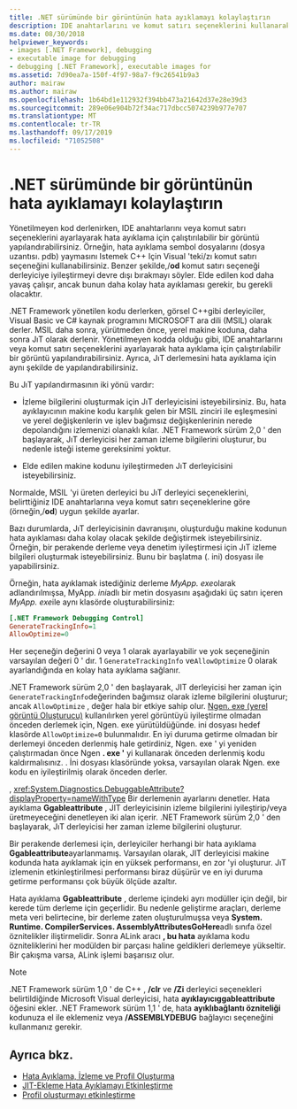 ```yaml
---
title: .NET sürümünde bir görüntünün hata ayıklamayı kolaylaştırın
description: IDE anahtarlarını ve komut satırı seçeneklerini kullanarak daha kolay hata ayıklama için yürütülebilir bir görüntünün nasıl yapılandırılacağını öğrenin.
ms.date: 08/30/2018
helpviewer_keywords:
- images [.NET Framework], debugging
- executable image for debugging
- debugging [.NET Framework], executable images for
ms.assetid: 7d90ea7a-150f-4f97-98a7-f9c26541b9a3
author: mairaw
ms.author: mairaw
ms.openlocfilehash: 1b64bd1e112932f394bb473a21642d37e28e39d3
ms.sourcegitcommit: 289e06e904b72f34ac717dbcc5074239b977e707
ms.translationtype: MT
ms.contentlocale: tr-TR
ms.lasthandoff: 09/17/2019
ms.locfileid: "71052508"
---
```

# <a name="making-an-image-easier-to-debug-in-net"></a>.NET sürümünde bir görüntünün hata ayıklamayı kolaylaştırın

Yönetilmeyen kod derlenirken, IDE anahtarlarını veya komut satırı seçeneklerini ayarlayarak hata ayıklama için çalıştırılabilir bir görüntü yapılandırabilirsiniz. Örneğin, hata ayıklama sembol dosyalarını (dosya uzantısı. pdb) yaymasını Istemek C++ Için Visual 'teki/zı komut satırı seçeneğini kullanabilirsiniz. Benzer şekilde,/**od** komut satırı seçeneği derleyiciye iyileştirmeyi devre dışı bırakmayı söyler. Elde edilen kod daha yavaş çalışır, ancak bunun daha kolay hata ayıklaması gerekir, bu gerekli olacaktır.

.NET Framework yönetilen kodu derlerken, görsel C++gibi derleyiciler, Visual Basic ve C# kaynak programını MICROSOFT ara dili (MSIL) olarak derler. MSIL daha sonra, yürütmeden önce, yerel makine koduna, daha sonra JıT olarak derlenir. Yönetilmeyen kodda olduğu gibi, IDE anahtarlarını veya komut satırı seçeneklerini ayarlayarak hata ayıklama için çalıştırılabilir bir görüntü yapılandırabilirsiniz. Ayrıca, JıT derlemesini hata ayıklama için aynı şekilde de yapılandırabilirsiniz.

Bu JıT yapılandırmasının iki yönü vardır:

- İzleme bilgilerini oluşturmak için JıT derleyicisini isteyebilirsiniz. Bu, hata ayıklayıcının makine kodu karşılık gelen bir MSIL zinciri ile eşleşmesini ve yerel değişkenlerin ve işlev bağımsız değişkenlerinin nerede depolandığını izlemenizi olanaklı kılar. .NET Framework sürüm 2,0 ' den başlayarak, JıT derleyicisi her zaman izleme bilgilerini oluşturur, bu nedenle isteği isteme gereksinimi yoktur.

- Elde edilen makine kodunu iyileştirmeden JıT derleyicisini isteyebilirsiniz.

Normalde, MSIL 'yi üreten derleyici bu JıT derleyici seçeneklerini, belirttiğiniz IDE anahtarlarına veya komut satırı seçeneklerine göre (örneğin,/**od**) uygun şekilde ayarlar.

Bazı durumlarda, JıT derleyicisinin davranışını, oluşturduğu makine kodunun hata ayıklaması daha kolay olacak şekilde değiştirmek isteyebilirsiniz. Örneğin, bir perakende derleme veya denetim iyileştirmesi için JıT izleme bilgileri oluşturmak isteyebilirsiniz. Bunu bir başlatma (. ini) dosyası ile yapabilirsiniz.

Örneğin, hata ayıklamak istediğiniz derleme *MyApp. exe*olarak adlandırılmışsa, MyApp. *ini*adlı bir metin dosyasını aşağıdaki üç satırı içeren *MyApp. exe*ile aynı klasörde oluşturabilirsiniz:

```ini
[.NET Framework Debugging Control]
GenerateTrackingInfo=1
AllowOptimize=0
```

Her seçeneğin değerini 0 veya 1 olarak ayarlayabilir ve yok seçeneğinin varsayılan değeri 0 ' dır. 1 `GenerateTrackingInfo` ve`AllowOptimize` 0 olarak ayarlandığında en kolay hata ayıklama sağlanır.

.NET Framework sürüm 2,0 ' den başlayarak, JIT derleyicisi her zaman için `GenerateTrackingInfo`değerinden bağımsız olarak izleme bilgilerini oluşturur; ancak `AllowOptimize` , değer hala bir etkiye sahip olur. [Ngen. exe (yerel görüntü Oluşturucu)](../tools/ngen-exe-native-image-generator.md) kullanılırken yerel görüntüyü iyileştirme olmadan önceden derlemek için, Ngen. exe yürütüldüğünde. ini dosyası hedef klasörde `AllowOptimize=0` bulunmalıdır. En iyi duruma getirme olmadan bir derlemeyi önceden derlenmiş hale getirdiniz, Ngen. exe ' yi yeniden çalıştırmadan önce Ngen **. exe '** yi kullanarak önceden derlenmiş kodu kaldırmalısınız. . İni dosyası klasöründe yoksa, varsayılan olarak Ngen. exe kodu en iyileştirilmiş olarak önceden derler.

, <xref:System.Diagnostics.DebuggableAttribute?displayProperty=nameWithType> Bir derlemenin ayarlarını denetler. Hata ayıklama **Ggableattribute** , JIT derleyicisinin izleme bilgilerini iyileştirip/veya üretmeyeceğini denetleyen iki alan içerir. .NET Framework sürüm 2,0 ' den başlayarak, JıT derleyicisi her zaman izleme bilgilerini oluşturur.

Bir perakende derlemesi için, derleyiciler herhangi bir hata ayıklama **Ggableattribute**ayarlanmamış. Varsayılan olarak, JIT derleyicisi makine kodunda hata ayıklamak için en yüksek performansı, en zor 'yi oluşturur. JıT izlemenin etkinleştirilmesi performansı biraz düşürür ve en iyi duruma getirme performansı çok büyük ölçüde azaltır.

Hata ayıklama **Ggableattribute** , derleme içindeki ayrı modüller için değil, bir kerede tüm derleme için geçerlidir. Bu nedenle geliştirme araçları, derleme meta veri belirtecine, bir derleme zaten oluşturulmuşsa veya **System. Runtime. CompilerServices. AssemblyAttributesGoHere**adlı sınıfa özel öznitelikler iliştirmelidir. Sonra ALink aracı **, bu hata** ayıklama kodu özniteliklerini her modülden bir parçası haline geldikleri derlemeye yükseltir. Bir çakışma varsa, ALink işlemi başarısız olur.

> [!NOTE]
> .NET Framework sürüm 1,0 ' de C++ , **/clr** ve **/Zi** derleyici seçenekleri belirtildiğinde Microsoft Visual derleyicisi, hata **ayıklayıcıggableattribute** öğesini ekler. .NET Framework sürüm 1,1 ' de, hata **ayıklıbağlantı özniteliği** kodunuza el ile eklemeniz veya **/ASSEMBLYDEBUG** bağlayıcı seçeneğini kullanmanız gerekir.

## <a name="see-also"></a>Ayrıca bkz.

- [Hata Ayıklama, İzleme ve Profil Oluşturma](index.md)
- [JIT-Ekleme Hata Ayıklamayı Etkinleştirme](enabling-jit-attach-debugging.md)
- [Profil oluşturmayı etkinleştirme](https://docs.microsoft.com/previous-versions/dotnet/netframework-4.0/s5ec0es1(v=vs.100))
